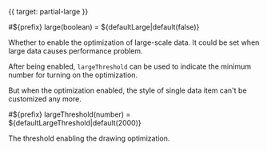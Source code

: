 
{{ target: partial-large }}

#${prefix} large(boolean) = ${defaultLarge|default(false)}

Whether to enable the optimization of large-scale data. It could be set when large data causes performance problem.

After being enabled, `largeThreshold` can be used to indicate the minimum number for turning on the optimization.

But when the optimization enabled, the style of single data item can't be customized any more.

#${prefix} largeThreshold(number) = ${defaultLargeThreshold|default(2000)}

The threshold enabling the drawing optimization.

